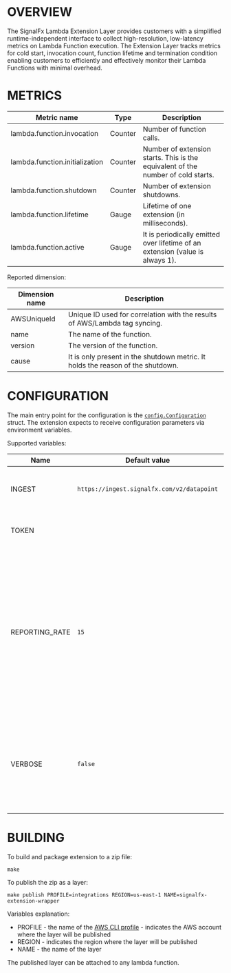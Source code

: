 # OVERVIEW

The SignalFx Lambda Extension Layer provides customers with a simplified runtime-independent interface to collect high-resolution, low-latency metrics on Lambda Function execution. The Extension Layer tracks metrics for cold start, invocation count, function lifetime and termination condition enabling customers to efficiently and effectively monitor their Lambda Functions with minimal overhead.

# METRICS

|Metric name|Type|Description|
|---|---|---|
|lambda.function.invocation|Counter|Number of function calls.|
|lambda.function.initialization|Counter|Number of extension starts. This is the equivalent of the number of cold starts.|
|lambda.function.shutdown|Counter|Number of extension shutdowns.|
|lambda.function.lifetime|Gauge|Lifetime of one extension (in milliseconds).| 
|lambda.function.active|Gauge|It is periodically emitted over lifetime of an extension (value is always 1).| 

Reported dimension:

|Dimension name|Description|
|---|---|
|AWSUniqueId|Unique ID used for correlation with the results of AWS/Lambda tag syncing.|
|name|The name of the function.|
|version|The version of the function.|
|cause|It is only present in the shutdown metric. It holds the reason of the shutdown.|

# CONFIGURATION

The main entry point for the configuration is the [`config.Configuration`](internal/config/config.go) struct.
The extension expects to receive configuration parameters via environment variables.

Supported variables:

|Name|Default value|Accepted values|Description|
|---|---|---|---|
|INGEST|`https://ingest.signalfx.com/v2/datapoint`|`https://ingest.{REALM}.signalfx.com/v2/datapoint`|A metrics ingest endpoint as described [here](https://developers.signalfx.com/ingest_data_reference.html#tag/Send-Metrics).|
|TOKEN| | |An access token as described [here](https://docs.signalfx.com/en/latest/admin-guide/tokens.html#access-tokens).|
|REPORTING_RATE|`15`|An integer (seconds). Minimum value is 1s.|Specifies how often data points are sent to SignalFx. It could happen that data points are less dense than expected. A possible reason is that the extension does not report counters of 0 value (due to optimization).|  
|VERBOSE|`false`|`true` or `false`|Enables verbose logging. Logs are stored in a CloudWatch Logs group associated with a Lambda function.|

# BUILDING

To build and package extension to a zip file:

```
make
```

To publish the zip as a layer:

```
make publish PROFILE=integrations REGION=us-east-1 NAME=signalfx-extension-wrapper
```

Variables explanation:
* PROFILE - the name of the [AWS CLI profile](https://docs.aws.amazon.com/cli/latest/userguide/cli-configure-profiles.html) - indicates the AWS account where the layer will be published
* REGION - indicates the region where the layer will be published
* NAME - the name of the layer

The published layer can be attached to any lambda function.
